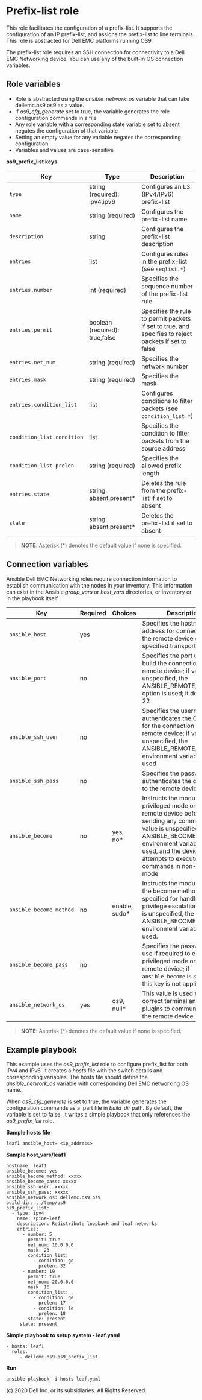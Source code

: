 Prefix-list role
================

This role facilitates the configuration of a prefix-list. It supports the configuration of an IP prefix-list, and assigns the prefix-list to line terminals. This role is abstracted for Dell EMC platforms running OS9.

The prefix-list role requires an SSH connection for connectivity to a Dell EMC Networking device. You can use any of the built-in OS connection variables.

Role variables
--------------

- Role is abstracted using the *ansible_network_os* variable that can take dellemc.os9.os9 as a value.
- If *os9_cfg_generate* set to true, the variable generates the role configuration commands in a file
- Any role variable with a corresponding state variable set to absent negates the configuration of that variable
- Setting an empty value for any variable negates the corresponding configuration
- Variables and values are case-sensitive

**os9_prefix_list keys**

| Key        | Type                      | Description                                             | Support               |
|------------|---------------------------|---------------------------------------------------------|-----------------------|
| ``type`` | string (required): ipv4,ipv6        | Configures an L3 (IPv4/IPv6) prefix-list | os9 |
| ``name`` | string (required)           | Configures the prefix-list name | os9 |
| ``description`` | string           | Configures the prefix-list description  | os9 |
| ``entries`` | list | Configures rules in the prefix-list (see ``seqlist.*``) | os9 |
| ``entries.number`` | int (required)       | Specifies the sequence number of the prefix-list rule          | os9 |
| ``entries.permit`` | boolean (required): true,false         | Specifies the rule to permit packets if set to true, and specifies to reject packets if set to false | os9 |
| ``entries.net_num`` | string (required)       | Specifies the network number                                         | os9 |
| ``entries.mask`` | string (required)        | Specifies the mask                                                      | os9 |
| ``entries.condition_list`` | list         | Configures conditions to filter packets (see ``condition_list.*``)|  os9 |
| ``condition_list.condition`` | list         | Specifies the condition to filter packets from the source address | os9 |
| ``condition_list.prelen`` | string (required)      | Specifies the allowed prefix length                                      | os9 |
| ``entries.state`` | string: absent,present\*   | Deletes the rule from the prefix-list if set to absent     | os9 |
| ``state`` | string: absent,present\*   | Deletes the prefix-list if set to absent     | os9 |

> **NOTE**: Asterisk (\*) denotes the default value if none is specified. 

Connection variables
--------------------

Ansible Dell EMC Networking roles require connection information to establish communication with the nodes in your inventory. This information can exist in the Ansible *group_vars* or *host_vars* directories, or inventory or in the playbook itself.

| Key         | Required | Choices    | Description                                         |
|-------------|----------|------------|-----------------------------------------------------|
| ``ansible_host`` | yes      |            | Specifies the hostname or address for connecting to the remote device over the specified transport |
| ``ansible_port`` | no       |            | Specifies the port used to build the connection to the remote device; if value is unspecified, the ANSIBLE_REMOTE_PORT option is used; it defaults to 22 |
| ``ansible_ssh_user`` | no       |            | Specifies the username that authenticates the CLI login for the connection to the remote device; if value is unspecified, the ANSIBLE_REMOTE_USER environment variable value is used  |
| ``ansible_ssh_pass`` | no       |            | Specifies the password that authenticates the connection to the remote device.  |
| ``ansible_become`` | no       | yes, no\*   | Instructs the module to enter privileged mode on the remote device before sending any commands; if value is unspecified, the ANSIBLE_BECOME environment variable value is used, and the device attempts to execute all commands in non-privileged mode |
| ``ansible_become_method`` | no       | enable, sudo\*   | Instructs the module to allow the become method to be specified for handling privilege escalation; if value is unspecified, the ANSIBLE_BECOME_METHOD environment variable value is used. |
| ``ansible_become_pass`` | no       |            | Specifies the password to use if required to enter privileged mode on the remote device; if ``ansible_become`` is set to no this key is not applicable. |
| ``ansible_network_os`` | yes      | os9, null\*  | This value is used to load the correct terminal and cliconf plugins to communicate with the remote device. |

> **NOTE**: Asterisk (\*) denotes the default value if none is specified.

Example playbook
----------------

This example uses the *os9_prefix_list* role to configure prefix_list for both IPv4 and IPv6. It creates a *hosts* file with the switch details and corresponding variables. The hosts file should define the *ansible_network_os* variable with corresponding Dell EMC networking OS name. 

When *os9_cfg_generate* is set to true, the variable generates the configuration commands as a .part file in *build_dir* path. By default, the variable is set to false. It writes a simple playbook that only references the *os9_prefix_list* role. 

**Sample hosts file**
 
    leaf1 ansible_host= <ip_address> 

**Sample host_vars/leaf1**

    hostname: leaf1
    ansible_become: yes
    ansible_become_method: xxxxx
    ansible_become_pass: xxxxx
    ansible_ssh_user: xxxxx
    ansible_ssh_pass: xxxxx
    ansible_network_os: dellemc.os9.os9
    build_dir: ../temp/os9
    os9_prefix_list:
      - type: ipv4
        name: spine-leaf
        description: Redistribute loopback and leaf networks 
        entries:
          - number: 5
            permit: true
            net_num: 10.0.0.0
            mask: 23
            condition_list:
              - condition: ge
                prelen: 32
          - number: 19
            permit: true
            net_num: 20.0.0.0
            mask: 16
            condition_list:
              - condition: ge
                prelen: 17
              - condition: le
                prelen: 18
            state: present
         state: present

**Simple playbook to setup system - leaf.yaml**

    - hosts: leaf1
      roles:
         - dellemc.os9.os9_prefix_list

**Run**

    ansible-playbook -i hosts leaf.yaml
    
(c) 2020 Dell Inc. or its subsidiaries.  All Rights Reserved.

